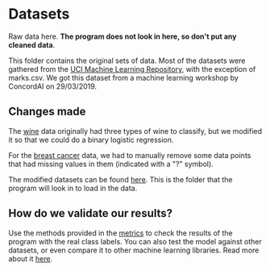 # Datasets

Raw data here. **The program does not look in here, so don't put any cleaned data**.

This folder contains the original sets of data. Most of the datasets were gathered from the [UCI Machine Learning Repository](http://archive.ics.uci.edu/ml/index.php), with the exception of marks.csv. We got this dataset from a machine learning workshop by ConcordAI on 29/03/2019.

## Changes made
The [wine](http://archive.ics.uci.edu/ml/datasets/Wine) data originally had three types of wine to classify, but we modified it
so that we could do a binary logistic regression.

For the [breast cancer](https://archive.ics.uci.edu/ml/datasets/breast+cancer+wisconsin+(original)) data, we had to manually remove some data points 
that had missing values in them (indicated with a "?" symbol).

The modified datasets can be found [here](/src/dataset/). This is the folder that the program will look in to load in the data.

## How do we validate our results?

Use the methods provided in the [metrics](/src/ai/metrics) to check the results of the program with the real class labels. You can also test the model against other datasets, or even compare it to other machine learning libraries. Read more about it [here](/src).
